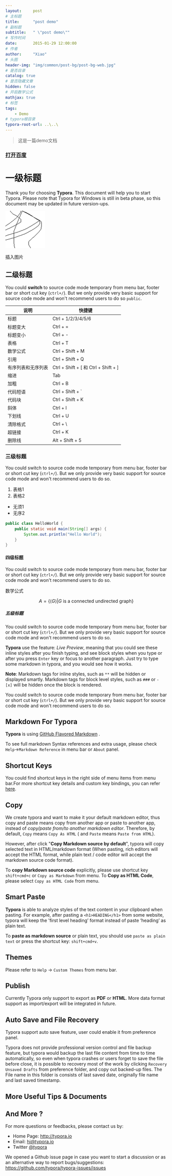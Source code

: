 ```yaml
---
layout:     post
# 主标题
title:      "post demo"
# 副标题
subtitle:   " \"post demo\""
# 写作时间
date:       2015-01-29 12:00:00
# 作者
author:     "Xiao"
# 头图
header-img: "img/common/post-bg/post-bg-web.jpg"
# 是否目录
catalog: true
# 是否隐藏文章
hidden: false
# 开启数学公式
mathjax: true
# 标签
tags:
    - Demo
# typora根目录
typora-root-url: ..\..\
---
```





> 这是一篇demo文档

### [打开百度](www://baidu.com)

[百度]: http://www.baidu.com	"吃了吗"



# 一级标题

Thank you for choosing **Typora**. This document will help you to start Typora. Please note that Typora for Windows is still in beta phase, so this document may be updated in future version-ups.

![image-20201226192958855](/img/in-post/2017-01-01-post-demo/image-20201226192958855.png)

插入图片



## 二级标题
You could **switch** to source code mode temporary from menu bar, footer bar or short cut key (`ctrl+/`). But we only provide very basic support for source code mode and won't recommend users to do so `public`.




| 说明               | 快捷键                                 |
| ------------------ | -------------------------------------- |
| 标题               | Ctrl + 1/2/3/4/5/6                     |
| 标题变大           | Ctrl + =                               |
| 标题变小           | Ctrl + -                               |
| 表格               | Ctrl + T                               |
| 数学公式           | Ctrl + Shift + M                       |
| 引用               | Ctrl + Shift + Q                       |
| 有序列表和无序列表 | Ctrl + Shift + [  和  Ctrl + Shift + ] |
| 缩进               | Tab                                    |
| 加粗               | Ctrl + B                               |
| 代码短语           | Ctrl + Shift + `                       |
| 代码块             | Ctrl + Shift + K                       |
| 斜体               | Ctrl + I                               |
| 下划线             | Ctrl + U                               |
| 清除格式           | Ctrl + \                               |
| 超链接             | Ctrl + K                               |
| 删除线             | Alt + Shift + 5                        |

### 三级标题
You could switch to source code mode temporary from menu bar, footer bar or short cut key (`ctrl+/`). But we only provide very basic support for source code mode and won't recommend users to do so.

1. 表格1
2. 表格2



- 无须1
- 无序2



```java
public class HelloWorld {
    public static void main(String[] args) {
        System.out.println("Hello World");
    }
}
```



#### 四级标题
You could switch to source code mode temporary from menu bar, footer bar or short cut key (`ctrl+/`). But we only provide very basic support for source code mode and won't recommend users to do so.

数学公式

$$
A = \{ \langle G \rangle \vert G \text{ is a connected undirected graph}\}
$$


##### 五级标题

You could switch to source code mode temporary from menu bar, footer bar or short cut key (`ctrl+/`). But we only provide very basic support for source code mode and won't recommend users to do so.

**Typora** use the feature: *Live Preview*, meaning that you could see these inline styles after you finish typing, and see block styles when you type or after you press `Enter` key or focus to another paragraph. Just try to type some markdown in typora, and you would see how it works.

**Note**: Markdown tags for inline styles, such as `**` will be hidden or displayed smartly. Markdown tags for block level styles, such as `###` or `- [x]` will be hidden once the block is rendered.

You could switch to source code mode temporary from menu bar, footer bar or short cut key (`ctrl+/`). But we only provide very basic support for source code mode and won't recommend users to do so.

## Markdown For Typora

**Typora** is using [GitHub Flavored Markdown](https://help.github.com/articles/github-flavored-markdown/) . 

To see full markdown Syntax references and extra usage, please check `Help`->`Markdown Reference` in menu bar or `About` panel. 

## Shortcut Keys

You could find shortcut keys in the right side of menu items from menu bar.For more shortcut key details and custom key bindings, you can refer [here](http://support.typora.io/Shortcut-Keys/).

## Copy

We create typora and want to make it your default markdown editor, thus copy and paste means copy from another app or paste to another app, instead of *copy/paste from/to another markdown editor*. Therefore, by default, `Copy` means `Copy As HTML` ( and `Paste` means `Paste from HTML`). 

However, after click "**Copy Markdown source by default**", typora will copy selected text in HTML/markdown format (When pasting, rich editors will accept the HTML format, while plain text / code editor will accept the markdown source code format).

To **copy Markdown source code** explicitly, please use shortcut key `shift+cmd+c` or `Copy as Markdown` from menu. To **Copy as HTML Code**, please select `Copy as HTML Code` from menu.



## Smart Paste

**Typora** is able to analyze styles of the text content in your clipboard when pasting. For example, after pasting a `<h1>HEADING</h1>` from some website, typora will keep the 'first level heading’ format instead of paste ‘heading’ as plain text. 

To **paste as markdown source** or plain text, you should use `paste as plain text` or press the shortcut key: `shift+cmd+v`.

## Themes

Please refer to `Help` → `Custom Themes` from menu bar.

## Publish

Currently Typora only support to export as **PDF** or **HTML**. More data format support as import/export will be integrated in future.

## Auto Save and File Recovery

Typora support  auto save feature, user could enable it from preference panel. 

Typora does not provide professional version control and file backup feature, but typora would backup the last file content from time to time automatically, so even when typora crashes or users forget to save the file before close, it is possible to recovery most of the work by clicking `Recovery Unsaved Drafts` from preference folder, and copy out backed-up files. The File name in this folder is consists of last saved date, originally file name and last saved timestamp.

## More Useful Tips & Documents



## And More ?

For more questions or feedbacks, please contact us by:

- Home Page: http://typora.io
- Email: <hi@typora.io>
- Twitter [@typora](https://twitter.com/typora)

We opened a Github issue page in case you want to start a discussion or as an alternative way to report bugs/suggestions: https://github.com/typora/typora-issues/issues